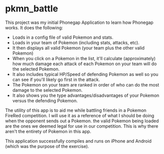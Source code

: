 pkmn_battle
===========

This project was my initial Phonegap Application to learn how Phonegap works. It does the following:

- Loads in a config file of valid Pokemon and stats. 
- Loads in your team of Pokemon (including stats, attacks, etc).
- It then displays all valid Pokemon (your team plus the other valid Pokemon)
- When you click on a Pokemon in the list, it'll calculate (approximately) how much damage each attack of each Pokemon on your team will do the selected Pokemon.
- It also includes typical HP/Speed of defending Pokemon as well so you can see if you'll likely go first in the attack.
- The Pokemon on your team are ranked in order of who can do the most damage to the selected Pokemon.
- It also shows you the type advantages/disadvantages of your Pokemon versus the defending Pokemon.


The utility of this app is to aid me while battling friends in a Pokemon FireRed competition. I will use it as a reference of what I should be doing when the opponent sends out a Pokemon. the valid Pokemon being loaded are the ones we deemed legal for use in our competition. This is why there aren't the entirety of Pokemon in this app.

This application successfully compiles and runs on iPhone and Android (which was the purpose of the exercise). 
